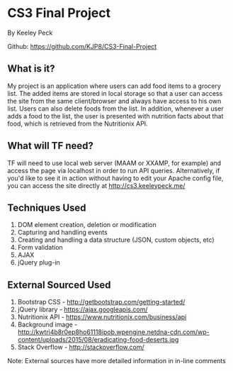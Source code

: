 # CS3 Final Project
By Keeley Peck

Github: https://github.com/KJP8/CS3-Final-Project

## What is it?
My project is an application where users can add food items to a grocery list. The added items are stored in local storage so that a user can access the site from the same client/browser and always have access to his own list. Users can also delete foods from the list. In addition, whenever a user adds a food to the list, the user is presented with nutrition facts about that food, which is retrieved from the Nutritionix API.

## What will TF need?
TF will need to use local web server (MAAM or XXAMP, for example) and access the page via localhost in order to run API queries.
Alternatively, if you'd like to see it in action without having to edit your Apache config file, you can access the site directly at http://cs3.keeleypeck.me/

## Techniques Used
1. DOM element creation, deletion or modification
2. Capturing and handling events
3. Creating and handling a data structure (JSON, custom objects, etc)
4. Form validation
5. AJAX
6. jQuery plug-in

## External Sourced Used
1. Bootstrap CSS - http://getbootstrap.com/getting-started/
2. jQuery library - https://ajax.googleapis.com/
3. Nutritionix API - https://www.nutritionix.com/business/api
4. Background image - http://kwtri4b8r0ep8ho61118ipob.wpengine.netdna-cdn.com/wp-content/uploads/2015/08/eradicating-food-deserts.jpg
5. Stack Overflow - http://stackoverflow.com/

Note: External sources have more detailed information in in-line comments
